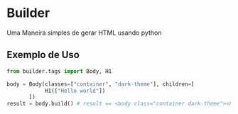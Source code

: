 # Builder

Uma Maneira simples de gerar HTML usando python

## Exemplo de Uso

```python
from builder.tags import Body, H1

body = Body(classes=["container", "dark-theme"], children=[
            H1(["Hello world"])
       ])
result = body.build() # result == <body class="container dark-theme"><h1>Hello world</h1></body>
```
